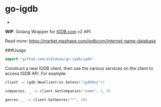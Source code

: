 # go-igdb #
-

**WIP**. Golang Wrapper for [IGDB.com](https://www.igdb.com) v2 API.

Read more: https://market.mashape.com/igdbcom/internet-game-database

###Usage

```go
import "github.com/aldidana/go-igdb/igdb"
```

Construct a new IGDB client, then use the various services on the client to access IGDB API. For example:

```go
client := igdb.NewClient(os.Getenv("igdbKey"))

companies, _ := client.GetCompanies("name", 1, 0)

genres, _ := client.GetGenres("*", 10)
```